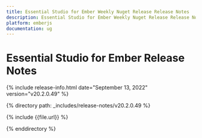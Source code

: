 ```yaml
---
title: Essential Studio for Ember Weekly Nuget Release Release Notes  
description: Essential Studio for Ember Weekly Nuget Release Release Notes  
platform: emberjs
documentation: ug
---
```


# Essential Studio for Ember  Release Notes  

{% include release-info.html date="September 13, 2022"  version="v20.2.0.49" %} 


{% directory path: _includes/release-notes/v20.2.0.49 %}

{% include {{file.url}} %}

{% enddirectory %}